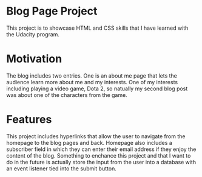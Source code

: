 # Blog Page Project

This project is to showcase HTML and CSS skills that I have learned with the Udacity program. 

# Motivation

The blog includes two entries. One is an about me page that lets the audience learn more about me and my interests. One of my interests including playing a video game, Dota 2, so natually my second blog post was about one of the characters from the game.

# Features

This project includes hyperlinks that allow the user to navigate from the homepage to the blog pages and back. Homepage also includes a subscriber field in which they can enter their email address if they enjoy the content of the blog. Something to enchance this project and that I want to do in the future is actually store the input from the user into a database with an event listener tied into the submit button.

